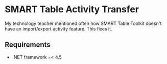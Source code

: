 # SMART Table Activity Transfer

My technology teacher mentioned often how SMART Table Toolkit doesn't have an import/export activity feature. This fixes it.

## Requirements

- .NET framework =< 4.5
